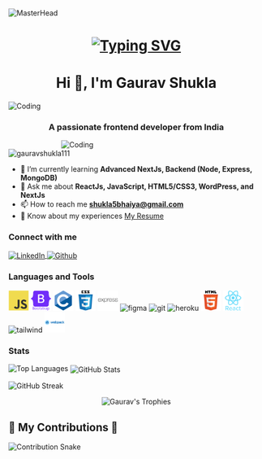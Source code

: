 <!-- Add a GIF header for dynamic appeal -->
<img src="https://user-images.githubusercontent.com/90236635/232446433-d5540fa2-fe28-4bb8-b929-cdb51fe61336.gif" alt="MasterHead" align="center" />

<!-- Typing SVG animation for intro -->
<h1 align="center">
  <a href="#"><img src="https://readme-typing-svg.herokuapp.com?font=Fira+Code&size=22&pause=1000&center=true&vCenter=true&width=435&lines=Frontend+Developer;React.js+%7C+JavaScript;Creating+Responsive+Designs;Open+to+new+opportunities!" alt="Typing SVG" /></a>
</h1>

<h1 align="center">Hi 👋, I'm Gaurav Shukla</h1>

<!-- Make the coding GIF centered and impactful -->
<img align="center" alt="Coding" src="https://user-images.githubusercontent.com/84556549/218094570-8712f534-ce25-4231-9bab-9d688ab3e60f.gif" style="display: block; margin: 20px auto;" width="600">

<h3 align="center">A passionate frontend developer from India</h3>

<!-- Coding GIF on the right -->
<img align="right" alt="Coding" width="400" src="https://cdn.dribbble.com/users/1162077/screenshots/3848914/programmer.gif">

<!-- Profile views count and other info -->
<p align="left">
  <img src="https://komarev.com/ghpvc/?username=gauravshukla111&label=Profile%20views&color=0e75b6&style=flat" alt="gauravshukla111" />
</p>

- 🌱 I’m currently learning **Advanced NextJs, Backend (Node, Express, MongoDB)**  
- 💬 Ask me about **ReactJs, JavaScript, HTML5/CSS3, WordPress, and NextJs**  
- 📫 How to reach me **shukla5bhaiya@gmail.com**  
- 📄 Know about my experiences [My Resume](https://drive.google.com/file/d/1EhPDeUyu9Gcf8qLnbQ4eiG_jD73ULiMV/view?usp=sharing)

### Connect with me
<p align="left">
  <a href="https://www.linkedin.com/in/gaurav-shukla-1656a728b/" target="blank">
    <img align="center" src="https://cdn.jsdelivr.net/npm/simple-icons@v3/icons/linkedin.svg" alt="LinkedIn" height="30" width="40"/>
  </a>
  <a href="https://github.com/gauravshukla111" target="blank">
    <img align="center" src="https://cdn.jsdelivr.net/npm/simple-icons@v3/icons/github.svg" alt="Github" height="30" width="40"/>
  </a>
</p>

### Languages and Tools
<p align="left">
  <img src="https://raw.githubusercontent.com/devicons/devicon/master/icons/javascript/javascript-original.svg" alt="javascript" width="40" height="40"/>
  <img src="https://raw.githubusercontent.com/devicons/devicon/master/icons/bootstrap/bootstrap-plain-wordmark.svg" alt="bootstrap" width="40" height="40"/>
  <img src="https://raw.githubusercontent.com/devicons/devicon/master/icons/c/c-original.svg" alt="c" width="40" height="40"/>
  <img src="https://raw.githubusercontent.com/devicons/devicon/master/icons/css3/css3-original-wordmark.svg" alt="css3" width="40" height="40"/>
  <img src="https://raw.githubusercontent.com/devicons/devicon/master/icons/express/express-original-wordmark.svg" alt="express" width="40" height="40"/>
  <img src="https://www.vectorlogo.zone/logos/figma/figma-icon.svg" alt="figma" width="40" height="40"/>
  <img src="https://www.vectorlogo.zone/logos/git-scm/git-scm-icon.svg" alt="git" width="40" height="40"/>
  <img src="https://www.vectorlogo.zone/logos/heroku/heroku-icon.svg" alt="heroku" width="40" height="40"/>
  <img src="https://raw.githubusercontent.com/devicons/devicon/master/icons/html5/html5-original-wordmark.svg" alt="html5" width="40" height="40"/>
  <img src="https://raw.githubusercontent.com/devicons/devicon/master/icons/react/react-original-wordmark.svg" alt="react" width="40" height="40"/>
  <img src="https://www.vectorlogo.zone/logos/tailwindcss/tailwindcss-icon.svg" alt="tailwind" width="40" height="40"/>
  <img src="https://raw.githubusercontent.com/devicons/devicon/d00d0969292a6569d45b06d3f350f463a0107b0d/icons/webpack/webpack-original-wordmark.svg" alt="webpack" width="40" height="40"/>
</p>

### Stats
<p><img align="left" src="https://github-readme-stats.vercel.app/api/top-langs?username=gauravshukla111&show_icons=true&locale=en&layout=compact" alt="Top Languages" /></p>

<p>&nbsp;<img align="center" src="https://github-readme-stats.vercel.app/api?username=gauravshukla111&show_icons=true&locale=en" alt="GitHub Stats" /></p>

<p><img align="center" src="https://github-readme-streak-stats.herokuapp.com/?user=gauravshukla111&" alt="GitHub Streak" /></p>

<!-- Trophies section -->
<p align="center">
  <img src="https://github-profile-trophy.vercel.app/?username=gauravshukla111&theme=onestar&no-frame=true&column=8" alt="Gaurav's Trophies" />
</p>

<!-- GitHub Contribution Snake animation -->

<p align="center">
  <h2>🐍 My Contributions 🐍</h2> 
  <img src="https://github.com/gauravshukla111/gauravshukla111/blob/output/github-contribution-grid-snake.svg" alt="Contribution Snake" />
</p>
